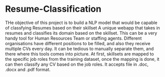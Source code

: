# Resume-Classification
THe objective of this project is to build a NLP model that would be capable of classfying Resumes based on their skillset
    A unique webapp that takes in resumes and classifies its domain based on the skillset.
    This can be a very handy tool for Human Resources Team or staffing agents. Different 
    organisations have different positions to be filled, and also they receive multiple 
    CVs every day. It can be tedious to manually separate them, and there where this tools 
    comes into picture. At first, skillsets are mapped to the specific job roles from the 
    training dataset, once the mapping is done, it can then classify any CV based on the 
    job roles. It accepts file in .doc, .docx and .pdf format.
